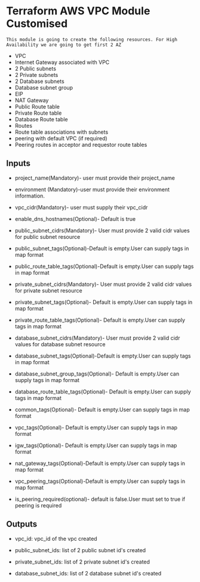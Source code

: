 # Terraform AWS VPC Module Customised
    This module is going to create the following resources. For High Availability we are going to get first 2 AZ
* VPC
* Internet Gateway associated with VPC
* 2 Public subnets
* 2 Private subnets
* 2 Database subnets
* Database subnet group
* EIP
* NAT Gateway
* Public Route table
* Private Route table
* Database Route table
* Routes
* Route table associations with subnets
* peering with default VPC (if required)
* Peering routes in acceptor and requestor route tables    

## Inputs

* project_name(Mandatory)- user must provide their project_name

* environment (Mandatory)-user must provide their environment information.

* vpc_cidr(Mandatory)- user must supply their vpc_cidr

* enable_dns_hostnames(Optional)- Default is true

* public_subnet_cidrs(Mandatory)- User must provide 2 valid cidr values for public subnet resource

* public_subnet_tags(Optional)-Default is empty.User can supply tags in map format

* public_route_table_tags(Optional)-Default is empty.User can supply tags in map format

* private_subnet_cidrs(Mandatory)- User must provide 2 valid cidr values for private subnet resource

* private_subnet_tags(Optional)- Default is empty.User can supply tags in map format

* private_route_table_tags(Optional)- Default is empty.User can supply tags in map format

* database_subnet_cidrs(Mandatory)- User must provide 2 valid cidr values for database subnet resource

* database_subnet_tags(Optional)-Default is empty.User can supply tags in map format

* database_subnet_group_tags(Optional)- Default is empty.User can supply tags in map format

* database_route_table_tags(Optional)- Default is empty.User can supply tags in map format

* common_tags(Optional)- Default is empty.User can supply tags in map format

* vpc_tags(Optional)- Default is empty.User can supply tags in map format

* igw_tags(Optional)- Default is empty.User can supply tags in map format

* nat_gateway_tags(Optional)-Default is empty.User can supply tags in map format

* vpc_peering_tags(Optional)-Default is empty.User can supply tags in map format

* is_peering_required(optional)- default is false.User must set to true if peering is required

## Outputs

* vpc_id: vpc_id of the vpc created

* public_subnet_ids: list of 2 public subnet id's created

* private_subnet_ids: list of 2 private subnet id's created

* database_subnet_ids: list of 2 database subnet id's created

